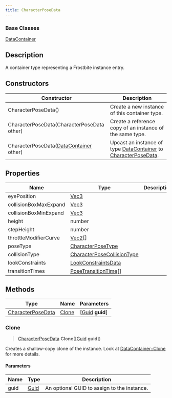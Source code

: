 ```yaml
---
title: CharacterPoseData
---
```

### Base Classes

[DataContainer](/vext/ref/shared/class/datacontainer)

## Description

A container type representing a Frostbite instance entry.

## Constructors

| Constructor                                                                  | Description                                                                                                               |
| ---------------------------------------------------------------------------- | ------------------------------------------------------------------------------------------------------------------------- |
| CharacterPoseData()                                                          | Create a new instance of this container type.                                                                             |
| CharacterPoseData(CharacterPoseData other)                                   | Create a reference copy of an instance of the same type.                                                                  |
| CharacterPoseData([DataContainer](/vext/ref/shared/class/datacontainer) other) | Upcast an instance of type [DataContainer](/vext/ref/shared/class/datacontainer) to [CharacterPoseData](CharacterPoseData). |

## Properties

| Name                  | Type                                                     | Description |
| --------------------- | -------------------------------------------------------- | ----------- |
| eyePosition           | [Vec3](/vext/ref/shared/class/vec3)                        |             |
| collisionBoxMaxExpand | [Vec3](/vext/ref/shared/class/vec3)                        |             |
| collisionBoxMinExpand | [Vec3](/vext/ref/shared/class/vec3)                        |             |
| height                | number                                                   |             |
| stepHeight            | number                                                   |             |
| throttleModifierCurve | [Vec2](/vext/ref/shared/class/vec2)\[\]                    |             |
| poseType              | [CharacterPoseType](CharacterPoseType)                   |             |
| collisionType         | [CharacterPoseCollisionType](CharacterPoseCollisionType) |             |
| lookConstraints       | [LookConstraintsData](LookConstraintsData)               |             |
| transitionTimes       | [PoseTransitionTime](PoseTransitionTime)\[\]             |             |

## Methods

| Type                                   | Name            | Parameters                                     |
| -------------------------------------- | --------------- | ---------------------------------------------- |
| [CharacterPoseData](CharacterPoseData) | [Clone](#clone) | \[[Guid](/vext/ref/shared/class/guid) **guid**\] |

### Clone

> [CharacterPoseData](CharacterPoseData) **Clone**(\[[Guid](/vext/ref/shared/class/guid) **guid**\])

Creates a shallow-copy clone of the instance. Look at [DataContainer::Clone](/vext/ref/shared/class/datacontainer#clone) for more details.

#### Parameters

| Name | Type         | Description                                 |
| ---- | ------------ | ------------------------------------------- |
| guid | [Guid](Guid) | An optional GUID to assign to the instance. |
